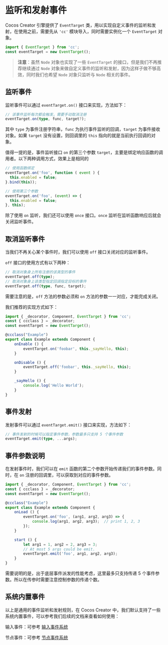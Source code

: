 # 监听和发射事件

Cocos Creator 引擎提供了 `EventTarget` 类，用以实现自定义事件的监听和发射，在使用之前，需要先从 `'cc'` 模块导入，同时需要实例化一个 `EventTarget` 对象。

```ts
import { EventTarget } from 'cc';
const eventTarget = new EventTarget();
```

> **注意**：虽然 `Node` 对象也实现了一些 `EventTarget` 的接口，但是我们不再推荐继续通过 `Node` 对象来做自定义事件的监听和发射，因为这样子做不够高效，同时我们也希望 `Node` 对象只监听与 `Node` 相关的事件。


## 监听事件

监听事件可以通过 `eventTarget.on()` 接口来实现，方法如下：

```ts
// 该事件监听每次都会触发，需要手动取消注册
eventTarget.on(type, func, target?);
```

其中 `type` 为事件注册字符串，`func` 为执行事件监听的回调，`target` 为事件接收对象。如果 `target` 没有设置，则回调里的 `this` 指向的就是当前执行回调的对象。

值得一提的是，事件监听接口 `on` 的第三个参数 `target`，主要是绑定响应函数的调用者。以下两种调用方式，效果上是相同的

```ts
// 使用函数绑定
eventTarget.on('foo', function ( event ) {
  this.enabled = false;
}.bind(this));

// 使用第三个参数
eventTarget.on('foo', (event) => {
  this.enabled = false;
}, this);
```

除了使用 `on` 监听，我们还可以使用 `once` 接口。`once` 监听在监听函数响应后就会关闭监听事件。

## 取消监听事件

当我们不再关心某个事件时，我们可以使用 `off` 接口关闭对应的监听事件。

`off` 接口的使用方式有以下两种：

```ts
// 取消对象身上所有注册的该类型的事件
eventTarget.off(type);
// 取消对象身上该类型指定回调指定目标的事件
eventTarget.off(type, func, target);
```

需要注意的是，`off` 方法的参数必须和 `on` 方法的参数一一对应，才能完成关闭。

我们推荐的实现方式如下：

```ts
import { _decorator, Component, EventTarget } from 'cc';
const { ccclass } = _decorator;
const eventTarget = new EventTarget();

@ccclass("Example")
export class Example extends Component {
    onEnable () {
        eventTarget.on('foobar', this._sayHello, this);
    }

    onDisable () {
        eventTarget.off('foobar', this._sayHello, this);
    }

    _sayHello () {
        console.log('Hello World');
    }
}
```

## 事件发射

发射事件可以通过 `eventTarget.emit()` 接口来实现，方法如下：

```ts
// 事件发射的时候可以指定事件参数，参数最多只支持 5 个事件参数
eventTarget.emit(type, ...args);
```

## 事件参数说明

在发射事件时，我们可以在 `emit` 函数的第二个参数开始传递我们的事件参数。同时，在 `on` 注册的回调里，可以获取到对应的事件参数。

```ts
import { _decorator, Component, EventTarget } from 'cc';
const { ccclass } = _decorator;
const eventTarget = new EventTarget();

@ccclass("Example")
export class Example extends Component {
    onLoad () {
        eventTarget.on('foo', (arg1, arg2, arg3) => {
            console.log(arg1, arg2, arg3);  // print 1, 2, 3
        });
    }

    start () {
        let arg1 = 1, arg2 = 2, arg3 = 3;
        // At most 5 args could be emit.
        eventTarget.emit('foo', arg1, arg2, arg3);
    }
}
```

需要说明的是，出于底层事件派发的性能考虑，这里最多只支持传递 5 个事件参数。所以在传参时需要注意控制参数的传递个数。

## 系统内置事件

以上是通用的事件监听和发射规则，在 Cocos Creator 中，我们默认支持了一些系统内置事件，可以参考我们后续的文档来查看如何使用：

输入事件：可参考 [输入事件系统](event-input.md)

节点事件：可参考 [节点事件系统](event-node.md)

